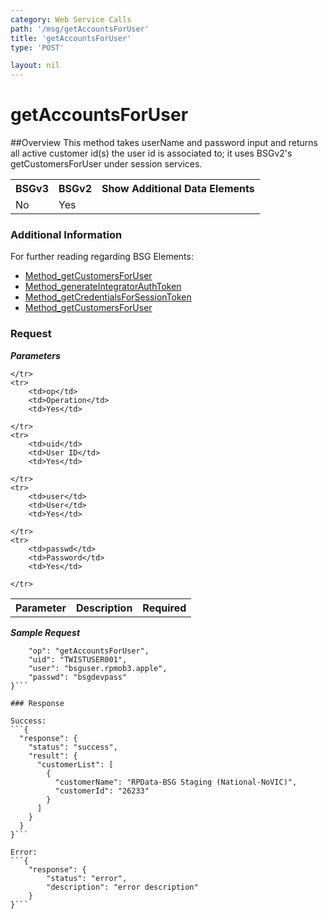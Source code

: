 ```yaml
---
category: Web Service Calls
path: '/msg/getAccountsForUser'
title: 'getAccountsForUser'
type: 'POST'

layout: nil
---
```


# getAccountsForUser

##Overview
This method takes userName and password input and returns all active customer id(s) the user id is associated to; it uses BSGv2's getCustomersForUser under session services.

<table>
	<tbody>
	<tr>
		<th>BSGv3</th>
		<th>BSGv2</th>
		<th>Show Additional Data Elements</th>
	</tr>
	<tr>
		<td>No</td>
		<td>Yes</td>
		<td></td>
	</tr>

</tbody>
</table>

### Additional Information

For further reading regarding BSG Elements: 

* [Method_getCustomersForUser](http://confluence.rpdata.local/display/BA/Method_getCustomersForUser)
* [Method_generateIntegratorAuthToken](http://confluence.rpdata.local/display/BA/Method_generateIntegratorAuthToken)
* [Method_getCredentialsForSessionToken](http://confluence.rpdata.local/display/BA/Method_getCredentialsForSessionToken)
* [Method_getCustomersForUser](http://confluence.rpdata.local/display/BA/Method_getCustomersForUser)

### Request

***Parameters***

<table>
	<tbody>
	<tr>
		<th>Parameter</th>
		<th>Description</th>
		<th>Required</th>
		
	</tr>
	<tr>
		<td>op</td>
		<td>Operation</td>
		<td>Yes</td>
		
	</tr>
	<tr>
		<td>uid</td>
		<td>User ID</td>
		<td>Yes</td>
		
	</tr>
	<tr>
		<td>user</td>
		<td>User</td>
		<td>Yes</td>
		
	</tr>
	<tr>
		<td>passwd</td>
		<td>Password</td>
		<td>Yes</td>
		
	</tr>
</tbody>
</table>

***Sample Request***
```{
    "op": "getAccountsForUser", 
    "uid": "TWISTUSER001", 
    "user": "bsguser.rpmob3.apple", 
    "passwd": "bsgdevpass"
}```

### Response

Success:
```{
  "response": {
    "status": "success",
    "result": {
      "customerList": [
        {
          "customerName": "RPData-BSG Staging (National-NoVIC)",
          "customerId": "26233"
        }
      ]
    }
  }
}```

Error:
```{
    "response": {
        "status": "error",
        "description": "error description"
    }
}```